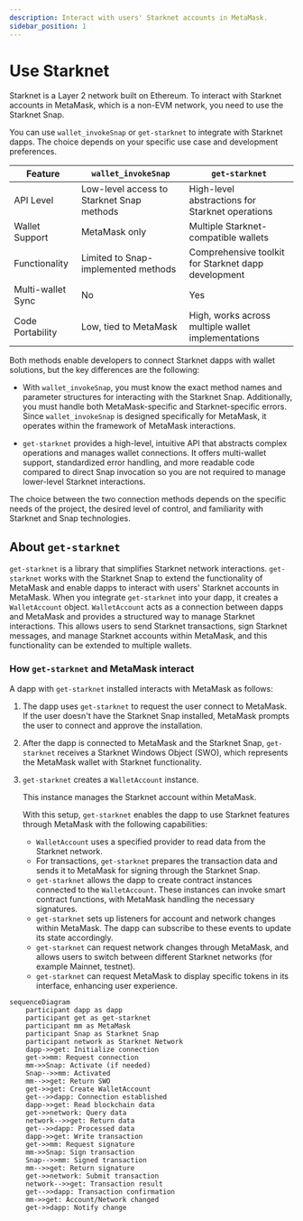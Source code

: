 ```yaml
---
description: Interact with users' Starknet accounts in MetaMask.
sidebar_position: 1
---
```


# Use Starknet

Starknet is a Layer 2 network built on Ethereum. To interact with Starknet accounts in MetaMask, which is a non-EVM network, you need to use the Starknet Snap.

You can use `wallet_invokeSnap` or `get-starknet` to integrate with Starknet dapps.
The choice depends on your specific use case and development preferences. 

| Feature | `wallet_invokeSnap` | `get-starknet` |
|---------|---------------------|----------------|
| API Level | Low-level access to Starknet Snap methods | High-level abstractions for Starknet operations |
| Wallet Support | MetaMask only | Multiple Starknet-compatible wallets |
| Functionality | Limited to Snap-implemented methods | Comprehensive toolkit for Starknet dapp development |
| Multi-wallet Sync | No | Yes |
| Code Portability | Low, tied to MetaMask | High, works across multiple wallet implementations |

Both methods enable developers to connect Starknet dapps with wallet solutions, but the key differences are the following:

- With `wallet_invokeSnap`, you must know the exact method names and parameter structures for interacting with the Starknet Snap. Additionally, you must handle both MetaMask-specific and Starknet-specific errors. Since `wallet_invokeSnap` is designed specifically for MetaMask, it operates within the framework of MetaMask interactions.

- `get-starknet` provides a high-level, intuitive API that abstracts complex operations and manages wallet connections. It offers multi-wallet support, standardized error handling, and more readable code compared to direct Snap invocation so you are not required to manage lower-level Starknet interactions.

The choice between the two connection methods depends on the specific needs of the project, the desired level of control, and familiarity with Starknet and Snap technologies.

## About `get-starknet`

`get-starknet` is a library that simplifies Starknet network interactions.
`get-starknet` works with the Starknet Snap to extend the functionality of MetaMask and enable dapps to interact with users' Starknet accounts in MetaMask.
When you integrate `get-starknet` into your dapp, it creates a `WalletAccount` object. `WalletAccount` acts as a connection between dapps and MetaMask and provides a structured way to manage Starknet interactions.
This allows users to send Starknet transactions, sign Starknet messages, and manage Starknet accounts within MetaMask, and this functionality can be extended to multiple wallets.

### How `get-starknet` and MetaMask interact

A dapp with `get-starknet` installed interacts with MetaMask as follows:

1. The dapp uses `get-starknet` to request the user connect to MetaMask. If the user doesn't have the Starknet Snap installed, MetaMask prompts the user to connect and approve the installation.

1. After the dapp is connected to MetaMask and the Starknet Snap, `get-starknet` receives a Starknet Windows Object (SWO), which represents the MetaMask wallet with Starknet functionality.

1. `get-starknet` creates a `WalletAccount` instance.

    This instance manages the Starknet account within MetaMask.
   
    With this setup, `get-starknet` enables the dapp to use Starknet features through MetaMask with the following capabilities:

    - `WalletAccount` uses a specified provider to read data from the Starknet network.
    - For transactions, `get-starknet` prepares the transaction data and sends it to MetaMask for signing through the Starknet Snap.
    - `get-starknet` allows the dapp to create contract instances connected to the `WalletAccount`. These instances can invoke smart contract functions, with MetaMask handling the necessary signatures.
    - `get-starknet` sets up listeners for account and network changes within MetaMask.
    The dapp can subscribe to these events to update its state accordingly.
    - `get-starknet` can request network changes through MetaMask, and allows users to switch between different Starknet networks (for example Mainnet, testnet).
    - `get-starknet` can request MetaMask to display specific tokens in its interface, enhancing user experience.

```mermaid
sequenceDiagram
    participant dapp as dapp
    participant get as get-starknet
    participant mm as MetaMask
    participant Snap as Starknet Snap
    participant network as Starknet Network
    dapp->>get: Initialize connection
    get->>mm: Request connection
    mm->>Snap: Activate (if needed)
    Snap-->>mm: Activated
    mm-->>get: Return SWO
    get->>get: Create WalletAccount
    get-->>dapp: Connection established
    dapp->>get: Read blockchain data
    get->>network: Query data
    network-->>get: Return data
    get-->>dapp: Processed data
    dapp->>get: Write transaction
    get->>mm: Request signature
    mm->>Snap: Sign transaction
    Snap-->>mm: Signed transaction
    mm-->>get: Return signature
    get->>network: Submit transaction
    network-->>get: Transaction result
    get-->>dapp: Transaction confirmation
    mm->>get: Account/Network changed
    get->>dapp: Notify change
```